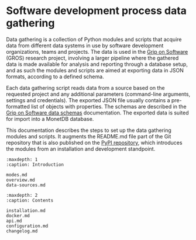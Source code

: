 Software development process data gathering
===========================================

Data gathering is a collection of Python modules and scripts that acquire data 
from different data systems in use by software development organizations, teams 
and projects. The data is used in the [Grip on Software](https://gros.liacs.nl) 
(GROS) research project, involving a larger pipeline where the gathered data is 
made available for analysis and reporting through a database setup, and as such 
the modules and scripts are aimed at exporting data in JSON formats, according 
to a defined schema.

Each data gathering script reads data from a source based on the requested 
project and any additional parameters (command-line arguments, settings and 
credentials). The exported JSON file usually contains a pre-formatted list of 
objects with properties. The schemas are described in the [Grip on Software 
data schemas](https://gros.liacs.nl/schema/) documentation. The exported data 
is suited for import into a MonetDB database.

This documentation describes the steps to set up the data gathering modules and 
scripts. It augments the README.md file part of the Git repository that is also 
published on the [PyPI repository](https://pypi.org/project/gros-gatherer/), 
which introduces the modules from an installation and development standpoint.

```{toctree}
:maxdepth: 1
:caption: Introduction

modes.md
overview.md
data-sources.md
```

```{toctree}
:maxdepth: 2
:caption: Contents

installation.md
docker.md
api.md
configuration.md
changelog.md
```
